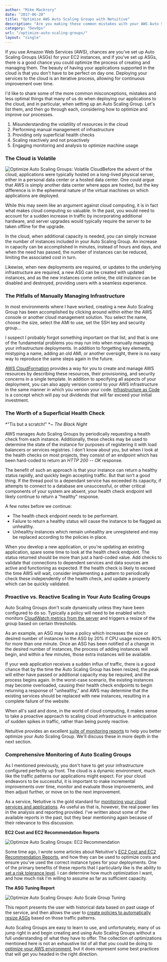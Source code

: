 ```yaml
---
author: "Mike Mackrory"
date: "2017-06-20"
title: "Optimize AWS Auto Scaling Groups with Netuitive"
description: "Are you making these common mistakes with your AWS Auto Scaling Groups? Read on to see some best practices for optimizing."
category: "DevOps"
url: "/optimize-auto-scaling-groups/"
layout: "single"
---
```

If you use Amazon Web Services (AWS), chances are you've set up Auto Scaling Groups (ASGs) for your EC2 instances, and if you've set up ASGs, there is a good chance you could optimize the process of creating and managing them. The beauty of having your applications supported in the cloud is that you don't have to be perfect on day one. Deploying your services to the cloud is an iterative process, allowing for continuous improvement over time.

I'd like to share some of the more common misconceptions, mistakes and less optimal things that many of us do when deploying our applications to the cloud, and in particular, when setting up an Auto Scaling Group. Let's list them, and then go through each, considering how to optimize and improve our processes.

1.  Misunderstanding the volatility of resources in the cloud
2.  Performing manual management of infrastructure
3.  Providing only superficial health checks
4.  Scaling reactively and not proactively
5.  Engaging monitoring and analysis to optimize machine usage

### The Cloud is Volatile

![Optimize Auto Scaling Groups: Volatile Cloud](https://www.metricly.com/wp-content/uploads/2017/07/Asset-1.png)Before the advent of the cloud, applications were typically hosted on a long-lived physical server, either in a personal data center or a hosted data center. One could argue that AWS is simply another data center where apps are hosted, but the key difference is in the ephemeral nature of the virtual machines on which applications are deployed.

While this may seem like an argument against cloud computing, it is in fact what makes cloud computing so valuable. In the past, you would need to account for a sudden increase in traffic by incorporating additional hardware, and server upgrades would typically require the server to be taken offline for the upgrade.

In the cloud, when additional capacity is needed, you can simply increase the number of instances included in your Auto Scaling Group. An increase in capacity can be accomplished in minutes, instead of hours and days, and when the need has passed, the number of instances can be reduced, limiting the associated cost in turn.

Likewise, when new deployments are required, or updates to the underlying infrastructure are required, a new ASG can be created with updated instances, and as the new instances come online, the old instance can be disabled and destroyed, providing users with a seamless experience.

### The Pitfalls of Manually Managing Infrastructure

In most environments where I have worked, creating a new Auto Scaling Group has been accomplished by clicking around within either the AWS console or another cloud management solution. You select the name, choose the size, select the AMI to use, set the SSH key and security group...

I suspect I probably forgot something important on that list, and that is one of the fundamental problems you may run into when manually managing your infrastructure deployments. In addition to forgetting key elements, mistyping a name, adding an old AMI, or another oversight, there is no easy way to reproduce the same steps again in the future.

[AWS CloudFormation](https://aws.amazon.com/cloudformation/) provides a way for you to create and manage AWS resources by describing these resources, their provisioning, and security concerns in a single template. In addition to specifying all aspects of your deployment, you can also apply version control to your AWS infrastructure in the same manner in which you version your code. [Infrastructure as Code](https://martinfowler.com/bliki/InfrastructureAsCode.html) is a concept which will pay out dividends that will far exceed your initial investment.

### The Worth of a Superficial Health Check

*"Tis but a scratch!" **~ The Black Night*

AWS manages Auto Scaling Groups by periodically requesting a health check from each instance. Additionally, these checks may be used to determine the state of the instance for purposes of registering it with load balancers or services registries. I don't know about you, but when I look at the health checks on most projects, they consist of an endpoint which has been hard-coded to return an *HTTP 200 -- OK* response.

The benefit of such an approach is that your instance can return a healthy status rapidly, and quickly begin accepting traffic. But that isn't a good thing. If the thread pool to a dependant service has exceeded its capacity, if attempts to connect to a database are unsuccessful, or other critical components of your system are absent, your health check endpoint will likely continue to return a "healthy" response.

A few notes before we continue:

-   The health check endpoint needs to be performant.
-   Failure to return a healthy status will cause the instance to be flagged as unhealthy.
-   Unhealthy instances which remain unhealthy are unregistered and may be replaced according to the policies in place.

When you develop a new application, or you're updating an existing application, spare some time to look at the health check endpoint. The status returned should be more than just a hard-coded value. Add checks to validate that connections to dependent services and data sources are active and functioning as expected. If the health check is likely to exceed the time AWS will wait, consider implementing a pattern to periodically check these independently of the health check, and update a property which can be quickly validated.

### Proactive vs. Reactive Scaling in Your Auto Scaling Groups

Auto Scaling Groups don't scale dynamically unless they have been configured to do so. Typically a policy will need to be enabled which monitors [CloudWatch metrics from the server](https://www.metricly.com/introducing-aws-cloudwatch-custom-metrics-integration) and triggers a resize of the group based on certain thresholds.

As an example, an ASG may have a policy which increases the size or desired number of instances in the ASG by 20% if CPU usage exceeds 80% for more than one minute. Once an ASG has been notified of a change in the desired number of instances, the process of adding instances will begin, and within a few minutes, those extra instances will be available.

If your web application receives a sudden influx of traffic, there is a good chance that by the time the Auto Scaling Group has been resized, the peak will either have passed or additional capacity may be required, and the process begins again. In the worst-case scenario, the existing instances may become overloaded, causing their health check endpoints to begin returning a response of "unhealthy," and AWS may determine that the existing services should be replaced with new instances, resulting in a complete failure of the website.

When all's said and done, in the world of cloud computing, it makes sense to take a proactive approach to scaling cloud infrastructure in anticipation of sudden spikes in traffic, rather than being purely reactive.

Netuitive provides an excellent [suite of monitoring reports](https://www.metricly.com/product/dashboards-and-reports) to help you better optimize your Auto Scaling Group. We'll discuss these in more depth in the next section.

### Comprehensive Monitoring of Auto Scaling Groups

As I mentioned previously, you don't have to get your infrastructure configured perfectly up front. The cloud is a dynamic environment, much like the traffic patterns our applications might expect. For your cloud endeavors to be successful, it is important to make incremental improvements over time, monitor and evaluate those improvements, and then adjust further, or move on to the next improvement.

As a service, Netuitive is the gold standard for [monitoring your cloud services and applications](https://www.metricly.com/product). As useful as that is, however, the real power lies in the analysis and reporting provided. I've written about some of the available reports in the past, but they bear mentioning again because of their relevance to this discussion.

**EC2 Cost and EC2 Recommendation Reports**

![Optimize Auto Scaling Groups: EC2 Recommendation](https://www.metricly.com/wp-content/uploads/2017/07/EC2-Recommendation-1024x576.png)

Some time ago, I wrote some articles about Netuitive's [EC2 Cost and EC2 Recommendation Reports](https://www.metricly.com/pick-perfect-ec2-instance-type), and how they can be used to optimize costs and ensure you've used the correct instance types for your deployments. One of the primary benefits of these reports that I particularly like is the ability to [set a risk tolerance level](https://www.metricly.com/optimize-aws-instance-types). I can determine how much optimization I want, and how much risk I'm willing to assume as far as sufficient capacity.

**The ASG Tuning Report**

![Optimize Auto Scaling Groups: Auto Scale Group Tuning](https://www.metricly.com/wp-content/uploads/2017/07/Auto-Scale-Group-1024x597.png)

This report presents the user with historical data based on past usage of the service, and then allows the user to [create policies to automatically resize ASGs](https://www.metricly.com/optimize-auto-scale-groups-asg-tuning-report) based on those traffic patterns.

Auto Scaling Groups are easy to learn to use, and unfortunately, many of us jump right in and begin creating and using Auto Scaling Groups without a full understanding of what they have to offer. The collection of optimizations mentioned here is not an exhaustive list of all that you could be doing to [optimize your AWS environment](https://www.metricly.com/optimize-aws-route53-elb), but it does represent some best practices that will get you headed in the right direction.
